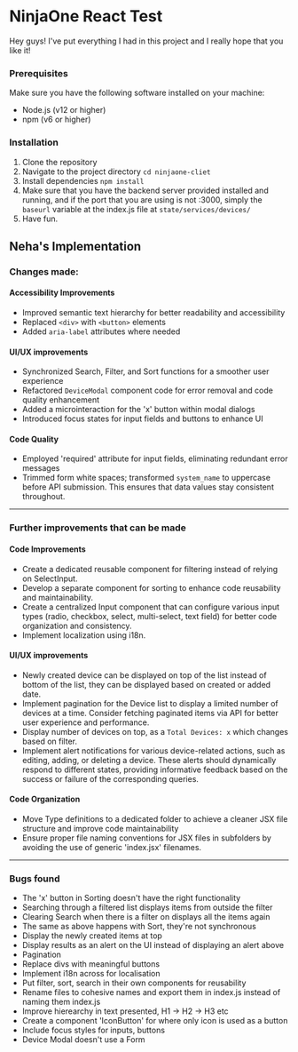 # NinjaOne React Test

Hey guys! I've put everything I had in this project and I really hope that you like it!

### Prerequisites

Make sure you have the following software installed on your machine:

- Node.js (v12 or higher)
- npm (v6 or higher)

### Installation

1. Clone the repository
2. Navigate to the project directory `cd ninjaone-cliet`
3. Install dependencies `npm install`
4. Make sure that you have the backend server provided installed and running, and if the port that you are using is not :3000, simply the `baseurl` variable at the index.js file at `state/services/devices/`
5. Have fun.

## Neha's Implementation

### Changes made:

#### Accessibility Improvements

- Improved semantic text hierarchy for better readability and accessibility
- Replaced `<div>` with `<button>` elements
- Added `aria-label` attributes where needed

#### UI/UX improvements

- Synchronized Search, Filter, and Sort functions for a smoother user experience
- Refactored `DeviceModal` component code for error removal and code quality enhancement
- Added a microinteraction for the 'x' button within modal dialogs
- Introduced focus states for input fields and buttons to enhance UI

#### Code Quality

- Employed 'required' attribute for input fields, eliminating redundant error messages
- Trimmed form white spaces; transformed `system_name` to uppercase before API submission. This ensures that data values stay consistent throughout.

---

### Further improvements that can be made

#### Code Improvements

- Create a dedicated reusable component for filtering instead of relying on SelectInput.
- Develop a separate component for sorting to enhance code reusability and maintainability.
- Create a centralized Input component that can configure various input types (radio, checkbox, select, multi-select, text field) for better code organization and consistency.
- Implement localization using i18n.

#### UI/UX improvements

- Newly created device can be displayed on top of the list instead of bottom of the list, they can be displayed based on created or added date.
- Implement pagination for the Device list to display a limited number of devices at a time. Consider fetching paginated items via API for better user experience and performance.
- Display number of devices on top, as a `Total Devices: x` which changes based on filter.
- Implement alert notifications for various device-related actions, such as editing, adding, or deleting a device. These alerts should dynamically respond to different states, providing informative feedback based on the success or failure of the corresponding queries.

#### Code Organization

- Move Type definitions to a dedicated folder to achieve a cleaner JSX file structure and improve code maintainability
- Ensure proper file naming conventions for JSX files in subfolders by avoiding the use of generic 'index.jsx' filenames.

---

### Bugs found

- The 'x' button in Sorting doesn't have the right functionality
- Searching through a filtered list displays items from outside the filter
- Clearing Search when there is a filter on displays all the items again
- The same as above happens with Sort, they're not synchronous
- Display the newly created items at top
- Display results as an alert on the UI instead of displaying an alert above
- Pagination
- Replace divs with meaningful buttons
- Implement i18n across for localisation
- Put filter, sort, search in their own components for reusability
- Rename files to cohesive names and export them in index.js instead of naming them index.js
- Improve hierearchy in text presented, H1 -> H2 -> H3 etc
- Create a component 'IconButton' for where only icon is used as a button
- Include focus styles for inputs, buttons
- Device Modal doesn't use a Form
